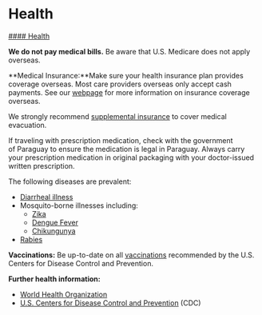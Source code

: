 # Health

[#### Health](javascript:void(0); "Health")

**We do not pay medical bills.** Be aware that U.S. Medicare does not apply overseas.

**Medical Insurance:**Make sure your health insurance plan provides coverage overseas. Most care providers overseas only accept cash payments. See our [webpage](https://travel.state.gov/content/travel/en/international-travel/before-you-go/your-health-abroad/Insurance_Coverage_Overseas.html) for more information on insurance coverage overseas.  
  
We strongly recommend [supplemental insurance](https://travel.state.gov/content/travel/en/international-travel/before-you-go/your-health-abroad/Insurance_Coverage_Overseas.html) to cover medical evacuation.  
  
If traveling with prescription medication, check with the government of Paraguay to ensure the medication is legal in Paraguay. Always carry your prescription medication in original packaging with your doctor-issued written prescription.

The following diseases are prevalent:

* [Diarrheal illness](https://travel.state.gov/content/travel/en/international-travel/International-Travel-Country-Information-Pages/Paraguay.html#ExternalPopup)
* Mosquito-borne illnesses including:
  + [Zika](https://travel.state.gov/content/travel/en/international-travel/International-Travel-Country-Information-Pages/Paraguay.html#ExternalPopup)
  + [Dengue Fever](https://travel.state.gov/content/travel/en/international-travel/International-Travel-Country-Information-Pages/Paraguay.html#ExternalPopup)
  + [Chikungunya](https://travel.state.gov/content/travel/en/international-travel/International-Travel-Country-Information-Pages/Paraguay.html#ExternalPopup)
* [Rabies](https://travel.state.gov/content/travel/en/international-travel/International-Travel-Country-Information-Pages/Paraguay.html#ExternalPopup)

**Vaccinations:** Be up-to-date on all [vaccinations](https://travel.state.gov/content/travel/en/international-travel/International-Travel-Country-Information-Pages/Paraguay.html#ExternalPopup) recommended by the U.S. Centers for Disease Control and Prevention.

**Further health information:**

* [World Health Organization](https://travel.state.gov/content/travel/en/international-travel/International-Travel-Country-Information-Pages/Paraguay.html#ExternalPopup)
* [U.S. Centers for Disease Control and Prevention](https://travel.state.gov/content/travel/en/international-travel/International-Travel-Country-Information-Pages/Paraguay.html#ExternalPopup) (CDC)